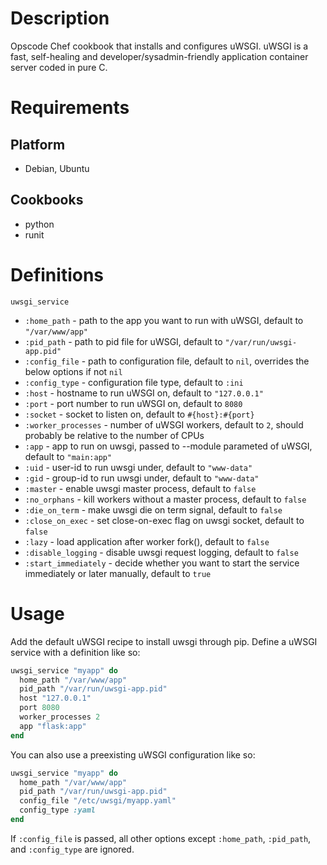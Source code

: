 Description
===========

Opscode Chef cookbook that installs and configures uWSGI.
uWSGI is a fast, self-healing and developer/sysadmin-friendly application container server coded in pure C.

Requirements
============

Platform
--------
* Debian, Ubuntu

Cookbooks
---------
* python
* runit

Definitions
==========

`uwsgi_service`

-  `:home_path`         - path to the app you want to run with uWSGI, default to `"/var/www/app"`
-  `:pid_path`          - path to pid file for uWSGI, default to `"/var/run/uwsgi-app.pid"`
-  `:config_file`       - path to configuration file, default to `nil`, overrides the below options if not `nil`
-  `:config_type`       - configuration file type, default to `:ini`
-  `:host`              - hostname to run uWSGI on, default to `"127.0.0.1"`
-  `:port`              - port number to run uWSGI on, default to `8080`
-  `:socket`            - socket to listen on, default to `#{host}:#{port}`
-  `:worker_processes`  - number of uWSGI workers, default to `2`, should probably be relative to the number of CPUs
-  `:app`               - app to run on uwsgi, passed to --module parameted of uWSGI, default to `"main:app"`
-  `:uid`               - user-id to run uwsgi under, default to `"www-data"`
-  `:gid`               - group-id to run uwsgi under, default to `"www-data"`
-  `:master`            - enable uwsgi master process, default to `false`
-  `:no_orphans`        - kill workers without a master process, default to `false`
-  `:die_on_term`       - make uwsgi die on term signal, default to `false`
-  `:close_on_exec`     - set close-on-exec flag on uwsgi socket, default to `false`
-  `:lazy`              - load application after worker fork(), default to `false`
-  `:disable_logging`   - disable uwsgi request logging, default to `false`
-  `:start_immediately` - decide whether you want to start the service immediately or later manually, default to `true`

Usage
=====

Add the default uWSGI recipe to install uwsgi through pip.
Define a uWSGI service with a definition like so:

```ruby
uwsgi_service "myapp" do
  home_path "/var/www/app"
  pid_path "/var/run/uwsgi-app.pid"
  host "127.0.0.1"
  port 8080
  worker_processes 2
  app "flask:app"
end
```

You can also use a preexisting uWSGI configuration like so:

```ruby
uwsgi_service "myapp" do
  home_path "/var/www/app"
  pid_path "/var/run/uwsgi-app.pid"
  config_file "/etc/uwsgi/myapp.yaml"
  config_type :yaml
end
```

If `:config_file` is passed, all other options except `:home_path`, `:pid_path`, and `:config_type` are ignored.
